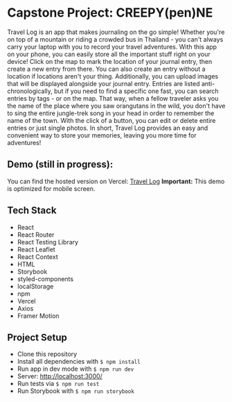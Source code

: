 # Capstone Project: CREEPY(pen)NE

Travel Log is an app that makes journaling on the go simple! Whether you're on top of a mountain or riding a crowded bus in Thailand - you can't always carry your laptop with you to record your travel adventures. With this app on your phone, you can easily store all the important stuff right on your device! Click on the map to mark the location of your journal entry, then create a new entry from there. You can also create an entry without a location if locations aren't your thing. Additionally, you can upload images that will be displayed alongside your journal entry. Entries are listed anti-chronologically, but if you need to find a specific one fast, you can search entries by tags - or on the map. That way, when a fellow traveler asks you the name of the place where you saw orangutans in the wild, you don't have to sing the entire jungle-trek song in your head in order to remember the name of the town. With the click of a button, you can edit or delete entire entries or just single photos. In short, Travel Log provides an easy and convenient way to store your memories, leaving you more time for adventures!

## Demo (still in progress):

You can find the hosted version on Vercel: [Travel Log](https://capstone-project-maggieschuetz.vercel.app/newEntry)
**Important:** This demo is optimized for mobile screen.

## Tech Stack

- React
- React Router
- React Testing Library
- React Leaflet
- React Context
- HTML
- Storybook
- styled-components
- localStorage
- npm
- Vercel
- Axios
- Framer Motion

## Project Setup

- Clone this repository
- Install all dependencies with `$ npm install`
- Run app in dev mode with `$ npm run dev`
- Server: [http://localhost:3000/](http://localhost:3000/)
- Run tests via `$ npm run test`
- Run Storybook with `$ npm run storybook`
